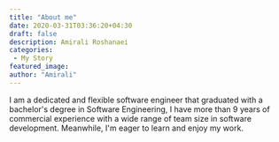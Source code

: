 ```yaml
---
title: "About me"
date: 2020-03-31T03:36:20+04:30
draft: false
description: Amirali Roshanaei
categories:
 - My Story
featured_image:
author: "Amirali"
---
```


I am a dedicated and flexible software engineer that graduated with a bachelor's degree in Software Engineering, I have more than 9 years of commercial experience with a wide range of team size in software development. Meanwhile, I'm eager to learn and enjoy my work.